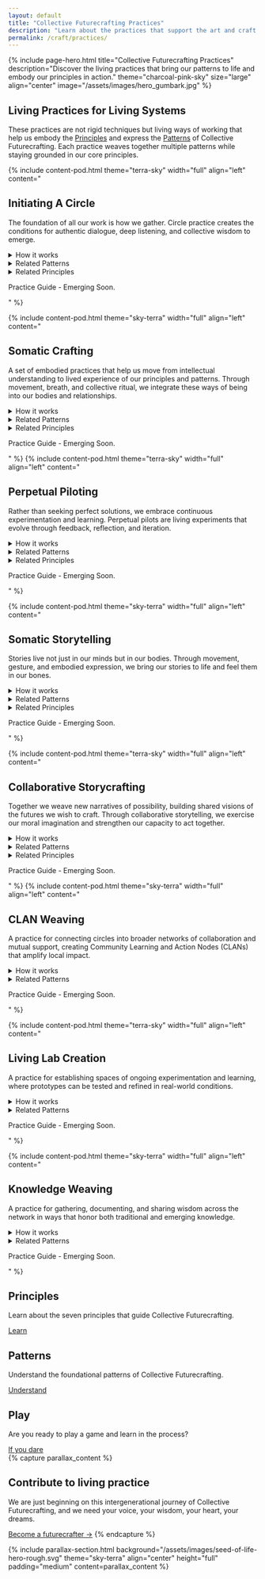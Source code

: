 ```yaml
---
layout: default
title: "Collective Futurecrafting Practices"
description: "Learn about the practices that support the art and craft of collective futurecrafting."
permalink: /craft/practices/
---
```


{% include page-hero.html
  title="Collective Futurecrafting Practices"
  description="Discover the living practices that bring our patterns to life and embody our principles in action."
  theme="charcoal-pink-sky"
  size="large"
  align="center"
  image="/assets/images/hero_gumbark.jpg"
%}

<div class="container">
  <div class="section-heading">
    <h2>Living Practices for Living Systems</h2>
    <p>These practices are not rigid techniques but living ways of working that help us embody the <a href="/craft/principles">Principles</a> and express the <a href="/craft/patterns">Patterns</a> of Collective Futurecrafting. Each practice weaves together multiple patterns while staying grounded in our core principles.</p>
  </div>
</div>

<div class="content-pod-container">
  {% include content-pod.html
    theme="terra-sky"
    width="full"
    align="left"
    content="
    <h2>Initiating A Circle</h2>
    <p class='quote'>The foundation of all our work is how we gather. Circle practice creates the conditions for authentic dialogue, deep listening, and collective wisdom to emerge.</p>
    <details class='accordion'>
            <summary class='accordion__trigger'>How it works</summary>
            <div class='accordion__content'>
              <ol>
                <li>Gather 3-7 people who share a common interest or concern.</li>
                <li>Create a safe, welcoming space for gathering (physical or virtual).</li>
                <li>Begin with a centering practice to ground the group.</li>
                <li>Use check-in rounds to build connection and presence.</li>
                <li>Establish shared agreements for how you'll work together.</li>
                <li>Close with reflection and gratitude.</li>
              </ol>
              <p>Remember: Circles are living entities that grow and evolve. Start simple and let the practice deepen over time.</p>
            </div>
    </details>
    <details class='accordion'>
            <summary class='accordion__trigger'>Related Patterns</summary>
            <div class='accordion__content'>
              <ul>
                <li><strong>Circles as Relational Foundations:</strong> This practice directly embodies our core pattern of using circles to build trust and foster collaboration.</li>
                <li><strong>Self-Organization and Emergence:</strong> Circles form organically around shared interests and needs.</li>
                <li><strong>Healing as Collective Journey:</strong> Circles provide space for processing emotions and building resilience together.</li>
                <li><strong>Storytelling as Connector:</strong> Circle practice creates space for sharing stories and building shared narrative.</li>
              </ul>
            </div>
    </details>
    <details class='accordion'>
            <summary class='accordion__trigger'>Related Principles</summary>
            <div class='accordion__content'>
              <ul>
                <li>Interconnection</li>
                <li>Self-Determination</li>
                <li>Relational Trust</li>
              </ul>
            </div>
    </details>
    <p>Practice Guide - Emerging Soon.</p>" %}

  {% include content-pod.html
    theme="sky-terra"
    width="full"
    align="left"
    content="
    <h2>Somatic Crafting</h2>
    <p>A set of embodied practices that help us move from intellectual understanding to lived experience of our principles and patterns. Through movement, breath, and collective ritual, we integrate these ways of being into our bodies and relationships.</p>
    <details class='accordion'>
            <summary class='accordion__trigger'>How it works</summary>
            <div class='accordion__content'>
              <ol>
                <li>Choose a pattern or principle to explore somatically.</li>
                <li>Create a safe container for embodied exploration.</li>
                <li>Guide participants through:
                  <ul>
                    <li>Centering practices to ground in the body</li>
                    <li>Movement explorations that embody the chosen theme</li>
                    <li>Partner or group exercises to build relational awareness</li>
                    <li>Reflection and integration</li>
                  </ul>
                </li>
                <li>Close with collective grounding and gratitude.</li>
              </ol>
            </div>
    </details>
    <details class='accordion'>
            <summary class='accordion__trigger'>Related Patterns</summary>
            <div class='accordion__content'>
              <ul>
                <li><strong>Healing as Collective Journey:</strong> Somatic practices support individual and collective healing through embodied awareness.</li>
                <li><strong>Cyclical Processes:</strong> Regular somatic practice creates rhythms of embodied learning and integration.</li>
                <li><strong>Reciprocity and Mutual Benefit:</strong> Partner and group practices build embodied understanding of reciprocity.</li>
                <li><strong>Intergenerational Engagement:</strong> Movement and ritual can bridge across ages and cultures.</li>
              </ul>
            </div>
    </details>
    <details class='accordion'>
            <summary class='accordion__trigger'>Related Principles</summary>
            <div class='accordion__content'>
              <ul>
                <li>Self-Determination</li>
                <li>Relational Trust</li>
                <li>Cyclical Reflection</li>
              </ul>
            </div>
    </details>
    <p>Practice Guide - Emerging Soon.</p>"
    %}
    {% include content-pod.html
    theme="terra-sky"
    width="full"
    align="left"
    content="
    <h2>Perpetual Piloting</h2>
    <p>Rather than seeking perfect solutions, we embrace continuous experimentation and learning. Perpetual pilots are living experiments that evolve through feedback, reflection, and iteration.</p>
    <details class='accordion'>
            <summary class='accordion__trigger'>How it works</summary>
            <div class='accordion__content'>
              <ol>
                <li>Identify a challenge or opportunity that matters to your community.</li>
                <li>Design a small-scale experiment:
                  <ul>
                    <li>Define what you want to learn</li>
                    <li>Identify key stakeholders to involve</li>
                    <li>Create clear feedback mechanisms</li>
                    <li>Set timeline for first iteration</li>
                  </ul>
                </li>
                <li>Implement the pilot with regular check-ins and documentation.</li>
                <li>Reflect collectively on what's emerging:
                  <ul>
                    <li>What's working? What isn't?</li>
                    <li>What are we learning?</li>
                    <li>What wants to emerge next?</li>
                  </ul>
                </li>
                <li>Iterate based on learnings, keeping what works and adjusting what doesn't.</li>
              </ol>
            </div>
    </details>
    <details class='accordion'>
            <summary class='accordion__trigger'>Related Patterns</summary>
            <div class='accordion__content'>
              <ul>
                <li><strong>Prototyping and Perpetual Pilots:</strong> Directly embodies this pattern through continuous experimentation.</li>
                <li><strong>Cyclical Processes:</strong> Creates rhythms of action, reflection, and adaptation.</li>
                <li><strong>Self-Organization and Emergence:</strong> Allows solutions to emerge naturally from local context.</li>
                <li><strong>Shared Knowledge Commons:</strong> Documentation and learnings contribute to collective wisdom.</li>
              </ul>
            </div>
    </details>
    <details class='accordion'>
            <summary class='accordion__trigger'>Related Principles</summary>
            <div class='accordion__content'>
              <ul>
                <li>Emergence</li>
                <li>Cyclical Reflection</li>
                <li>Mutual Flourishing</li>
              </ul>
            </div>
    </details>
    <p>Practice Guide - Emerging Soon.</p>
    " %}

  {% include content-pod.html
    theme="sky-terra"
    width="full"
    align="left"
    content="
    <h2>Somatic Storytelling</h2>
    <p>Stories live not just in our minds but in our bodies. Through movement, gesture, and embodied expression, we bring our stories to life and feel them in our bones.</p>
    <details class='accordion'>
            <summary class='accordion__trigger'>How it works</summary>
            <div class='accordion__content'>
              <ol>
                <li>Create a safe container for embodied exploration:
                  <ul>
                    <li>Ground the group through breath or movement</li>
                    <li>Set agreements about participation and witnessing</li>
                    <li>Acknowledge different physical abilities and comfort levels</li>
                  </ul>
                </li>
                <li>Introduce a story theme or prompt:
                  <ul>
                    <li>Personal or collective memories</li>
                    <li>Visions of the future</li>
                    <li>Relationship with place or nature</li>
                  </ul>
                </li>
                <li>Guide embodied exploration:
                  <ul>
                    <li>Start with simple movements or gestures</li>
                    <li>Layer in sound, rhythm, or voice</li>
                    <li>Invite partner or group interaction</li>
                  </ul>
                </li>
                <li>Reflect and integrate:
                  <ul>
                    <li>Share experiences in pairs or circle</li>
                    <li>Note insights and discoveries</li>
                    <li>Connect personal stories to collective themes</li>
                  </ul>
                </li>
              </ol>
            </div>
    </details>
    <details class='accordion'>
            <summary class='accordion__trigger'>Related Patterns</summary>
            <div class='accordion__content'>
              <ul>
                <li><strong>Storytelling as Connector:</strong> Uses embodied narrative to weave connection.</li>
                <li><strong>Healing as Collective Journey:</strong> Creates space for somatic processing and integration.</li>
                <li><strong>Intergenerational Engagement:</strong> Movement and story bridge across generations.</li>
                <li><strong>Circles as Relational Foundations:</strong> Uses circle container for shared exploration.</li>
              </ul>
            </div>
    </details>
    <details class='accordion'>
            <summary class='accordion__trigger'>Related Principles</summary>
            <div class='accordion__content'>
              <ul>
                <li>Self-Determination</li>
                <li>Relational Trust</li>
                <li>Interconnection</li>
              </ul>
            </div>
    </details>
    <p>Practice Guide - Emerging Soon.</p>
    " %}

  {% include content-pod.html
    theme="terra-sky"
    width="full"
    align="left"
    content="
    <h2>Collaborative Storycrafting</h2>
    <p>Together we weave new narratives of possibility, building shared visions of the futures we wish to craft. Through collaborative storytelling, we exercise our moral imagination and strengthen our capacity to act together.</p>
    <details class='accordion'>
            <summary class='accordion__trigger'>How it works</summary>
            <div class='accordion__content'>
              <ol>
                <li>Prepare the storytelling space:
                  <ul>
                    <li>Gather in circle</li>
                    <li>Set intention for the story journey</li>
                    <li>Review guidelines for collaborative creation</li>
                  </ul>
                </li>
                <li>Choose a story focus:
                  <ul>
                    <li>Future scenarios</li>
                    <li>Community challenges</li>
                    <li>Ancestral or ecological connections</li>
                  </ul>
                </li>
                <li>Begin the collaborative weaving:
                  <ul>
                    <li>Each person adds one element</li>
                    <li>Build on previous contributions</li>
                    <li>Embrace unexpected directions</li>
                  </ul>
                </li>
                <li>Harvest the story's gifts:
                  <ul>
                    <li>Notice emerging themes</li>
                    <li>Identify actionable insights</li>
                    <li>Consider next steps</li>
                  </ul>
                </li>
              </ol>
            </div>
    </details>
    <details class='accordion'>
            <summary class='accordion__trigger'>Related Patterns</summary>
            <div class='accordion__content'>
              <ul>
                <li><strong>Storytelling as Connector:</strong> Uses narrative to build shared understanding and possibility.</li>
                <li><strong>Self-Organization and Emergence:</strong> Allows stories to emerge through collective creation.</li>
                <li><strong>Shared Knowledge Commons:</strong> Stories become part of collective wisdom.</li>
                <li><strong>Intergenerational Engagement:</strong> Stories bridge past, present, and future.</li>
              </ul>
            </div>
    </details>
    <details class='accordion'>
            <summary class='accordion__trigger'>Related Principles</summary>
            <div class='accordion__content'>
              <ul>
                <li>Emergence</li>
                <li>Reciprocity</li>
                <li>Mutual Flourishing</li>
              </ul>
            </div>
    </details>
    <p>Practice Guide - Emerging Soon.</p>
    " %}
    {% include content-pod.html
    theme="sky-terra"
    width="full"
    align="left"
    content="
    <h2>CLAN Weaving</h2>
    <p>A practice for connecting circles into broader networks of collaboration and mutual support, creating Community Learning and Action Nodes (CLANs) that amplify local impact.</p>
    <details class='accordion'>
            <summary class='accordion__trigger'>How it works</summary>
            <div class='accordion__content'>
              <ol>
                <li>Identify potential connections:
                  <ul>
                    <li>Map existing circles in your bioregion</li>
                    <li>Note shared interests or challenges</li>
                    <li>Identify potential synergies</li>
                  </ul>
                </li>
                <li>Host a weaving gathering:
                  <ul>
                    <li>Invite representatives from each circle</li>
                    <li>Share stories and aspirations</li>
                    <li>Map collective assets and needs</li>
                  </ul>
                </li>
                <li>Create shared infrastructure:
                  <ul>
                    <li>Establish communication channels</li>
                    <li>Define resource sharing agreements</li>
                    <li>Set up regular check-ins</li>
                  </ul>
                </li>
                <li>Start small and grow:
                  <ul>
                    <li>Begin with simple collaborations</li>
                    <li>Document and share learnings</li>
                    <li>Expand as trust builds</li>
                  </ul>
                </li>
              </ol>
            </div>
    </details>
    <details class='accordion'>
            <summary class='accordion__trigger'>Related Patterns</summary>
            <div class='accordion__content'>
              <ul>
                <li><strong>Nested Collaboration:</strong> Creates connections across scales while preserving local autonomy</li>
                <li><strong>Self-Organization and Emergence:</strong> Allows natural formation of larger networks</li>
                <li><strong>Shared Knowledge Commons:</strong> Facilitates resource and wisdom sharing</li>
                <li><strong>Reciprocity and Mutual Benefit:</strong> Builds networks of mutual support</li>
              </ul>
            </div>
    </details>
    <p>Practice Guide - Emerging Soon.</p>
    " %}

  {% include content-pod.html
    theme="terra-sky"
    width="full"
    align="left"
    content="
    <h2>Living Lab Creation</h2>
    <p>A practice for establishing spaces of ongoing experimentation and learning, where prototypes can be tested and refined in real-world conditions.</p>
    <details class='accordion'>
            <summary class='accordion__trigger'>How it works</summary>
            <div class='accordion__content'>
              <ol>
                <li>Set up the lab:
                  <ul>
                    <li>Identify physical or virtual space</li>
                    <li>Gather necessary tools and resources</li>
                    <li>Create documentation systems</li>
                  </ul>
                </li>
                <li>Design learning rhythms:
                  <ul>
                    <li>Regular reflection sessions</li>
                    <li>Data collection protocols</li>
                    <li>Sharing mechanisms</li>
                  </ul>
                </li>
                <li>Run experiments:
                  <ul>
                    <li>Test prototypes in real conditions</li>
                    <li>Gather feedback from stakeholders</li>
                    <li>Document unexpected outcomes</li>
                  </ul>
                </li>
                <li>Share learnings:
                  <ul>
                    <li>Create accessible documentation</li>
                    <li>Host open learning sessions</li>
                    <li>Connect with other labs</li>
                  </ul>
                </li>
              </ol>
            </div>
    </details>
    <details class='accordion'>
            <summary class='accordion__trigger'>Related Patterns</summary>
            <div class='accordion__content'>
              <ul>
                <li><strong>Prototyping and Perpetual Pilots:</strong> Creates dedicated space for experimentation</li>
                <li><strong>Cyclical Processes:</strong> Embeds regular learning and iteration</li>
                <li><strong>Shared Knowledge Commons:</strong> Generates and shares practical wisdom</li>
                <li><strong>Self-Organization and Emergence:</strong> Allows natural evolution of solutions</li>
              </ul>
            </div>
    </details>
    <p>Practice Guide - Emerging Soon.</p>
    " %}

  {% include content-pod.html
    theme="sky-terra"
    width="full"
    align="left"
    content="
    <h2>Knowledge Weaving</h2>
    <p>A practice for gathering, documenting, and sharing wisdom across the network in ways that honor both traditional and emerging knowledge.</p>
    <details class='accordion'>
            <summary class='accordion__trigger'>How it works</summary>
            <div class='accordion__content'>
              <ol>
                <li>Create knowledge containers:
                  <ul>
                    <li>Set up documentation systems</li>
                    <li>Define sharing protocols</li>
                    <li>Establish access guidelines</li>
                  </ul>
                </li>
                <li>Gather wisdom:
                  <ul>
                    <li>Record stories and experiences</li>
                    <li>Document prototype learnings</li>
                    <li>Capture traditional knowledge (with permission)</li>
                  </ul>
                </li>
                <li>Make knowledge accessible:
                  <ul>
                    <li>Create multiple formats (text, audio, visual)</li>
                    <li>Translate across languages</li>
                    <li>Design for different learning styles</li>
                  </ul>
                </li>
                <li>Foster knowledge exchange:
                  <ul>
                    <li>Host learning circles</li>
                    <li>Create mentorship connections</li>
                    <li>Facilitate cross-pollination</li>
                  </ul>
                </li>
              </ol>
            </div>
    </details>
    <details class='accordion'>
            <summary class='accordion__trigger'>Related Patterns</summary>
            <div class='accordion__content'>
              <ul>
                <li><strong>Shared Knowledge Commons:</strong> Creates infrastructure for collective wisdom</li>
                <li><strong>Intergenerational Engagement:</strong> Bridges traditional and new knowledge</li>
                <li><strong>Storytelling as Connector:</strong> Uses narrative to share learning</li>
                <li><strong>Reciprocity and Mutual Benefit:</strong> Ensures fair exchange of wisdom</li>
              </ul>
            </div>
    </details>
    <p>Practice Guide - Emerging Soon.</p>
    " %}
</div>
<!-- Card Content Grid -->
  <section class="content-grid">
    <div class="container">
      <div class="grid">
        <!-- Principles -->
        <div class="card card--terracotta">
          <h2>Principles</h2>
          <p>Learn about the seven principles that guide Collective Futurecrafting.</p>
          <a href="{{ '/craft/principles' | relative_url }}" class="button button--primary">Learn</a>
        </div>
        <!-- Patterns -->
        <div class="card card--olive-green">
          <h2>Patterns</h2>
          <p>Understand the foundational patterns of Collective Futurecrafting.</p>
          <a href="{{ '/craft/patterns' | relative_url }}" class="button button--primary">Understand</a>
        </div>
        <!-- Play -->
        <div class="card card--sky-blue">
          <h2>Play</h2>
          <p>Are you ready to play a game and learn in the process?</p>
          <a href="{{ '/craft/play' | relative_url }}" class="button button--primary">If you dare</a>
        </div>
      </div>
    </div>
  </section>
{% capture parallax_content %}
<h2>Contribute to living practice</h2>
<p>
  We are just beginning on this intergenerational journey of Collective Futurecrafting, and we need your voice, your wisdom, your heart, your dreams.
</p>
<a href="#" class='button button--primary'>Become a futurecrafter →</a>
{% endcapture %}

{% include parallax-section.html
  background="/assets/images/seed-of-life-hero-rough.svg"
  theme="sky-terra"
  align="center"
  height="full"
  padding="medium"
  content=parallax_content
%}